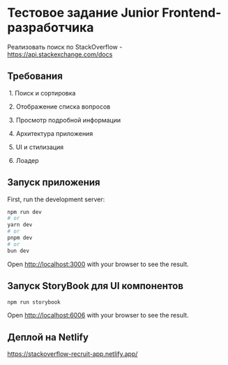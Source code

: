 # Тестовое задание Junior Frontend-разработчика

Реализовать поиск по StackOverflow - https://api.stackexchange.com/docs

## Требования

<img src="https://cdn.jsdelivr.net/gh/Readme-Workflows/Readme-Icons@main/icons/octicons/ApprovedChanges.svg" alt=''> 1. Поиск и сортировка <img src="https://cdn.jsdelivr.net/gh/Readme-Workflows/Readme-Icons@main/icons/octicons/ApprovedChanges.svg" alt=''>

<img src="https://cdn.jsdelivr.net/gh/Readme-Workflows/Readme-Icons@main/icons/octicons/ApprovedChanges.svg" alt=''> 2. Отображение списка вопросов <img src="https://cdn.jsdelivr.net/gh/Readme-Workflows/Readme-Icons@main/icons/octicons/ApprovedChanges.svg" alt=''>

<img src="https://cdn.jsdelivr.net/gh/Readme-Workflows/Readme-Icons@main/icons/octicons/ApprovedChanges.svg" alt=''> 3. Просмотр подробной информации <img src="https://cdn.jsdelivr.net/gh/Readme-Workflows/Readme-Icons@main/icons/octicons/ApprovedChanges.svg" alt=''>

<img src="https://cdn.jsdelivr.net/gh/Readme-Workflows/Readme-Icons@main/icons/octicons/ApprovedChanges.svg" alt=''> 4. Архитектура приложения <img src="https://cdn.jsdelivr.net/gh/Readme-Workflows/Readme-Icons@main/icons/octicons/ApprovedChanges.svg" alt=''>

<img src="https://cdn.jsdelivr.net/gh/Readme-Workflows/Readme-Icons@main/icons/octicons/ApprovedChanges.svg" alt=''> 5. UI и стилизация <img src="https://cdn.jsdelivr.net/gh/Readme-Workflows/Readme-Icons@main/icons/octicons/ApprovedChanges.svg" alt=''>

<img src="https://cdn.jsdelivr.net/gh/Readme-Workflows/Readme-Icons@main/icons/octicons/ApprovedChanges.svg" alt=''> 6. Лоадер <img src="https://cdn.jsdelivr.net/gh/Readme-Workflows/Readme-Icons@main/icons/octicons/ApprovedChanges.svg" alt=''>

## Запуск приложения

First, run the development server:

```bash
npm run dev
# or
yarn dev
# or
pnpm dev
# or
bun dev
```

Open [http://localhost:3000](http://localhost:3000) with your browser to see the result.

## Запуск StoryBook для UI компонентов

```bash
npm run storybook

```

Open [http://localhost:6006](http://localhost:6006) with your browser to see the result.

## Деплой на Netlify

https://stackoverflow-recruit-app.netlify.app/
